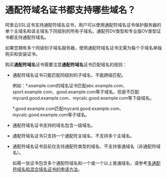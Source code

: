 # 通配符域名证书都支持哪些域名？

阿里云SSL证书支持通配符域名证书，用户可以使用通配符域名证书保护服务器的单个主域名和该主域名下同级别的所有子域名。通配符DV类型和专业版OV类型证书都支持通配符域名。

如果您拥有多个同级别子域名服务器，使用通配符域名证书无需为每个子域名单独购买和安装证书。

购买**通配符域名**证书需要注意**通配符域名**证书匹配域名的规则：

-   通配符域名证书只能匹配同级别的子域名，不能跨级匹配。

    例如：\*.example.com的域名证书匹配abc.example.com、sport.example.com、good.example.com等子域名，但是不匹配mycard.good.example.com、mycalc.good.example.com等下级域名。

    \*.good.example.com匹配mycard.good.example.com、mycalc.good.example.com等子域名。

-   通配符域名证书支持的域名包含一级域名。
-   通配符域名证书只支持一个通配符主域名，不支持多个主域名。
-   通配符域名证书目前仅支持通配符类型的域名、不支持普通域名（非通配符域名）。

    如需一张证书包含多个通配符域名和一个或一个以上普通域名，请参考[多通配符域名和混合域名证书的申请方法](/intl.zh-CN/证书申请和提交审核/常见问题/多通配符域名和混合域名证书的申请方法.md)。


